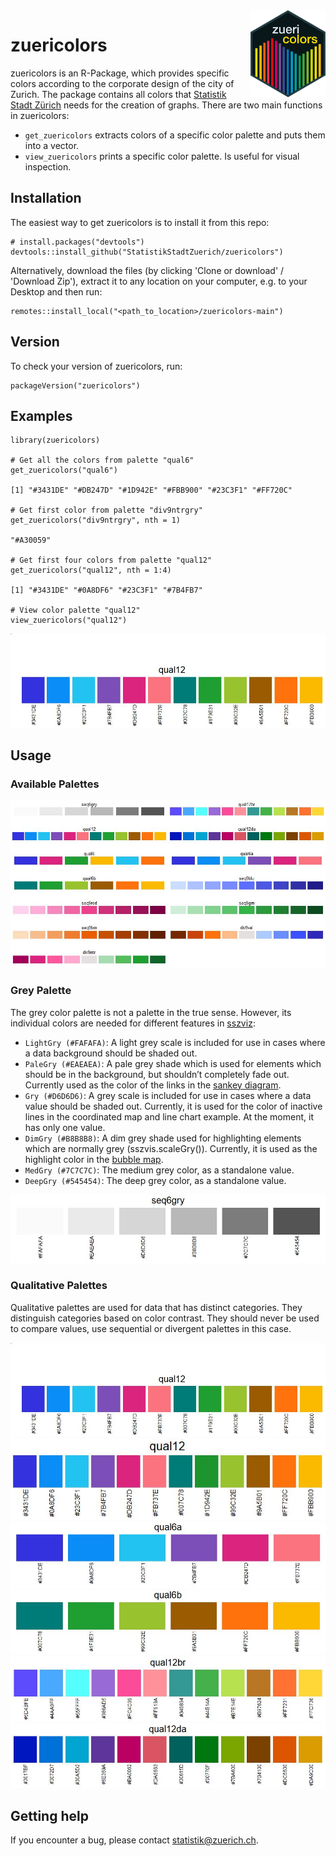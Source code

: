 <img src='pictures/Hexagon_zuericolors_b.png' align="right" height="138.5" />

# zuericolors
zuericolors is an R-Package, which provides specific colors according to the corporate design of the city of Zurich. The package contains all colors that [Statistik Stadt Zürich](https://www.stadt-zuerich.ch/prd/de/index/statistik.html) needs for the creation of graphs. There are two main functions in zuericolors:

* `get_zuericolors` extracts colors of a specific color palette and puts them into a vector.
* `view_zuericolors` prints a specific color palette. Is useful for visual inspection.

## Installation
The easiest way to get zuericolors is to install it from this repo:

```{r, eval = FALSE}
# install.packages("devtools")
devtools::install_github("StatistikStadtZuerich/zuericolors")
```

Alternatively, download the files (by clicking 'Clone or download' / 'Download Zip'), extract it to any location on your computer, e.g. to your Desktop and then run:

```{r, eval = FALSE}
remotes::install_local("<path_to_location>/zuericolors-main")
```

## Version
To check your version of zuericolors, run:

```{r, eval = FALSE}
packageVersion("zuericolors")
```

## Examples

```{r, message = FALSE}
library(zuericolors)

# Get all the colors from palette "qual6"
get_zuericolors("qual6")

[1] "#3431DE" "#DB247D" "#1D942E" "#FBB900" "#23C3F1" "#FF720C"

# Get first color from palette "div9ntrgry"
get_zuericolors("div9ntrgry", nth = 1)

"#A30059"

# Get first four colors from palette "qual12"
get_zuericolors("qual12", nth = 1:4)

[1] "#3431DE" "#0A8DF6" "#23C3F1" "#7B4FB7"

# View color palette "qual12"
view_zuericolors("qual12")
```


<img src='pictures/qual12.JPG' />

## Usage

### Available Palettes

<img src='pictures/Palettes.JPG' />

### Grey Palette
The grey color palette is not a palette in the true sense. However, its individual colors are needed for different features in [sszviz](https://github.com/StatistikStadtZuerich/sszvis):

* `LightGry (#FAFAFA)`: A light grey scale is included for use in cases where a data background should be shaded out.
* `PaleGry (#EAEAEA)`: A pale grey shade which is used for elements which should be in the background, but shouldn’t completely fade out. Currently used as the color of the links in the [sankey diagram](https://statistikstadtzuerich.github.io/sszvis/#/sankey).
* `Gry (#D6D6D6)`: A grey scale is included for use in cases where a data value should be shaded out. Currently, it is used for the color of inactive lines in the coordinated map and line chart example. At the moment, it has only one value.
* `DimGry (#B8B8B8)`: A dim grey shade used for highlighting elements which are normally grey (sszvis.scaleGry()). Currently, it is used as the highlight color in the [bubble map](https://statistikstadtzuerich.github.io/sszvis/#/map-signature).
* `MedGry (#7C7C7C)`: The medium grey color, as a standalone value.
* `DeepGry (#545454)`: The deep grey color, as a standalone value.

<img src='pictures/seq6gry.JPG' />

### Qualitative Palettes
Qualitative palettes are used for data that has distinct categories. They distinguish categories based on color contrast. They should never be used to compare values, use sequential or divergent palettes in this case.

<img src='pictures/qual12.JPG' />

<img src='pictures/qual6.JPG' />

<img src='pictures/qual6a.JPG' />

<img src='pictures/qual6b.JPG' />

<img src='pictures/qual12br.JPG' />

<img src='pictures/qual12da.JPG' />

## Getting help

If you encounter a bug, please contact statistik@zuerich.ch.
